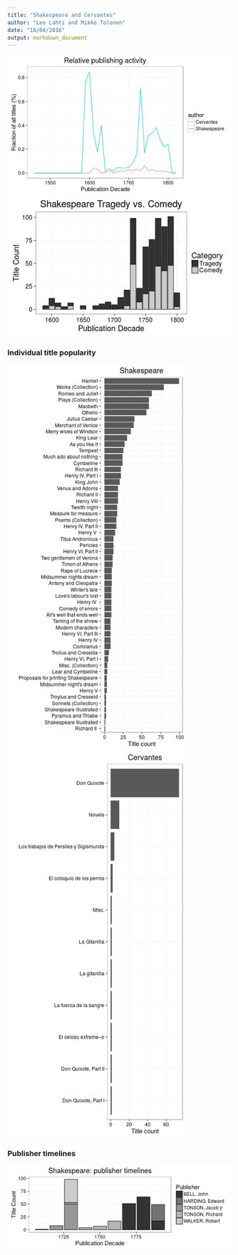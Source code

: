 ```yaml
---
title: "Shakespeare and Cervantes"
author: "Leo Lahti and Mikko Tolonen"
date: "18/04/2016"
output: markdown_document
---
```





<img src="figure/shakespeare-versusother-1.png" title="plot of chunk shakespeare-versusother" alt="plot of chunk shakespeare-versusother" width="800px" />


<img src="figure/shakespeare-tragedyvscomedy-1.png" title="plot of chunk shakespeare-tragedyvscomedy" alt="plot of chunk shakespeare-tragedyvscomedy" width="800px" />



### Individual title popularity


<img src="figure/shakespeare-titles-1.png" title="plot of chunk shakespeare-titles" alt="plot of chunk shakespeare-titles" width="400px" /><img src="figure/shakespeare-titles-2.png" title="plot of chunk shakespeare-titles" alt="plot of chunk shakespeare-titles" width="400px" />


### Publisher timelines

<img src="figure/shakespeare-publisher-1.png" title="plot of chunk shakespeare-publisher" alt="plot of chunk shakespeare-publisher" width="800px" />


